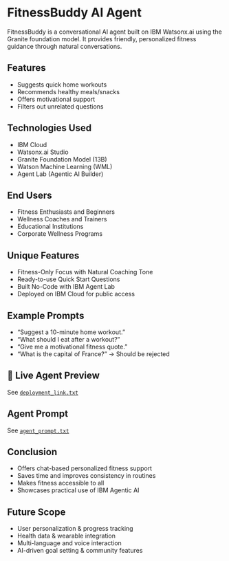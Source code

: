 # FitnessBuddy AI Agent

FitnessBuddy is a conversational AI agent built on IBM Watsonx.ai using the Granite foundation model. It provides friendly, personalized fitness guidance through natural conversations.

## Features

- Suggests quick home workouts 
- Recommends healthy meals/snacks 
- Offers motivational support 
- Filters out unrelated questions 

## Technologies Used

- IBM Cloud
- Watsonx.ai Studio
- Granite Foundation Model (13B)
- Watson Machine Learning (WML)
- Agent Lab (Agentic AI Builder)

## End Users

- Fitness Enthusiasts and Beginners  
- Wellness Coaches and Trainers  
- Educational Institutions  
- Corporate Wellness Programs

## Unique Features

- Fitness-Only Focus with Natural Coaching Tone  
- Ready-to-use Quick Start Questions  
- Built No-Code with IBM Agent Lab  
- Deployed on IBM Cloud for public access  

## Example Prompts

- “Suggest a 10-minute home workout.”  
- “What should I eat after a workout?”  
- “Give me a motivational fitness quote.”  
- “What is the capital of France?” → Should be rejected

## 🔗 Live Agent Preview

See [`deployment_link.txt`](./deployment_link.txt)

## Agent Prompt

See [`agent_prompt.txt`](./agent_prompt.txt)

## Conclusion

- Offers chat-based personalized fitness support  
- Saves time and improves consistency in routines  
- Makes fitness accessible to all  
- Showcases practical use of IBM Agentic AI

## Future Scope

- User personalization & progress tracking  
- Health data & wearable integration  
- Multi-language and voice interaction  
- AI-driven goal setting & community features

